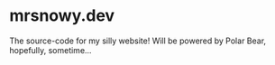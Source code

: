 # mrsnowy.dev
The source-code for my silly website! Will be powered by Polar Bear, hopefully, sometime...
